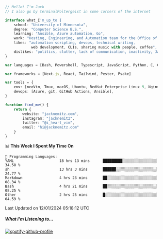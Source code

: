 ```typescript
// Hello! I'm Jack
// I also go by terminalPoltergeist in some corners of the internet

interface what_I'm_up_to {
    school: "University of Minnesota",
    degree: "Computer Science B.S.",
    learning: "Ansible, Azure automation, Go",
    work: "Hosting, Engineering, and Automation team for the Office of Information Technology at UMN",
    likes: "automation scripting, devops, technical writing,
            web development, CLIs, sharing music with people, coffee",
    dislikes: "politics, clutter, lack of communication, inactivity, Java",
}

var languages = [Bash, Powershell, Typescript, JavaScript, Python, C, C++]

var frameworks = [Next.js, React, Tailwind, Pester, Psake]

var tools = {
    env: [neoVim, Tmux, macOS, Ubuntu, RedHat Enterprise Linux 9, Nginx, DigitalOcean, Cloudflare],
    devops: [Azure, git, GitHub Actions, Ansible],
}

function find_me() {
    return {
        website: "jacknemitz.com",
        instagram: "jacknemitz",
        twitter: "@i_heart_vim",
        email: "hi@jacknemitz.com"
    }
}
```

<!--START_SECTION:waka-->
📊 **This Week I Spent My Time On** 

```text
💬 Programming Languages: 
YAML                     18 hrs 13 mins      █████████░░░░░░░░░░░░░░░░   34.58 % 
sh                       13 hrs 3 mins       ██████░░░░░░░░░░░░░░░░░░░   24.77 % 
Markdown                 4 hrs 23 mins       ██░░░░░░░░░░░░░░░░░░░░░░░   08.34 % 
Bash                     4 hrs 21 mins       ██░░░░░░░░░░░░░░░░░░░░░░░   08.25 % 
Other                    2 hrs 25 mins       █░░░░░░░░░░░░░░░░░░░░░░░░   04.59 % 
```


 Last Updated on 12/01/2024 05:18:12 UTC
<!--END_SECTION:waka-->

##### What I'm Listening to...

[![spotify-github-profile](https://spotify-github-profile.vercel.app/api/view?uid=jack.nemitz&cover_image=true&show_offline=true&bar_color=53b14f&bar_color_cover=false&background_color=121212FF)](https://spotify-github-profile.vercel.app/api/view?uid=jack.nemitz&redirect=true)

